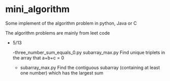 # mini_algorithm
Some implement of the algorithm problem in python, Java or C 

The algorithm problems are mainly from leet code



* 5/13 

    -three_number_sum_equals_0.py  subarray_max.py  Find unique triplets in the array that a+b+c = 0
    
    - subarray_max.py   Find the contiguous subarray (containing at least one number) which has the largest sum
